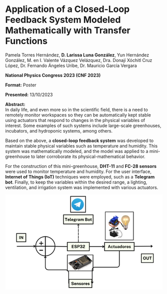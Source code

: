 # Application of a Closed-Loop Feedback System Modeled Mathematically with Transfer Functions

Pamela Torres Hernández, **D. Larissa Luna González**,  Yun Hernández González, M. en I. Valente Vázquez Velázquez,  Dra. Donají Xóchitl Cruz López, Dr. Fernando Ángeles Uribe, Dr. Mauricio García Vergara

**National Physics Congress 2023 (CNF 2023)**

**Format:** Poster  

**Presented:** 13/10/2023  

**Abstract:**  
In daily life, and even more so in the scientific field, there is a need to remotely monitor workspaces so they can be automatically kept stable using actuators that respond to changes in the physical variables of interest. Some examples of such systems include large-scale greenhouses, incubators, and hydroponic systems, among others.

Based on the above, a **closed-loop feedback system** was developed to maintain stable physical variables such as temperature and humidity. This system was mathematically modeled, and the model was applied to a mini-greenhouse to later corroborate its physical-mathematical behavior.

For the construction of this mini-greenhouse, **DHT-11** and **FC-28 sensors** were used to monitor temperature and humidity. For the user interface, **Internet of Things (IoT)** techniques were employed, such as a **Telegram bot**. Finally, to keep the variables within the desired range, a lighting, ventilation, and irrigation system was implemented with various actuators.

![Diagrama](diagram.png)
